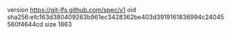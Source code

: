 version https://git-lfs.github.com/spec/v1
oid sha256:efc163d380409263b961ec3428362be403d3919161836994c24045560f4644cd
size 1863
